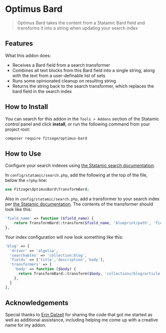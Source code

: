 # Optimus Bard

> Optimus Bard takes the content from a Statamic Bard field and transforms it into a string when updating your search index

## Features

What this addon does:

- Receives a Bard field from a search transformer
- Combines all text blocks from this Bard field into a single string, along with the text from a user-definable list of sets
- Runs some opinionated cleanup on resulting string
- Returns the string back to the search transformer, which replaces the bard field in the search index

## How to Install

You can search for this addon in the `Tools > Addons` section of the Statamic control panel and click **install**, or run the following command from your project root:

``` bash
composer require fitzage/optimus-bard
```

## How to Use

Configure your search indexes using [the Statamic search documentation](https://statamic.dev/search).

In `config/statamic/search.php`, add the following at the top of the file, below the `<?php` line:

```php
use Fitzage\OptimusBard\TransformBard;
```

Also in `config/statamic/search.php`, add a transformer to your search index per [the Statamic documentation](https://statamic.dev/search#transforming-fields). The contents of the transformer should look like this:

```php
'field_name' => function ($field_name) {
    return TransformBard::transform($field_name, 'blueprint/path', 'field_name');
},
```

Your index configuration will now look something like this:

```php
'blog' => [
  'driver' => 'algolia',
  'searchables' => 'collection:blog',
  'fields' => ['title','description','body'],
  'transformers' => [
    'body' => function ($body) {
      return TransformBard::transform($body, 'collections/blog/article', 'body');
    },
  ]
],
```

## Acknowledgements

Special thanks to [Erin Dalzell](https://statamic.com/sellers/silentz) for sharing the code that got me started as well as additional assistance, including helping me come up with a creative name for my addon.
